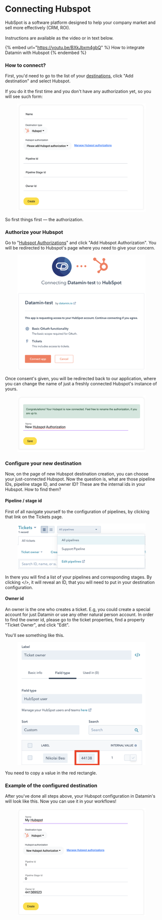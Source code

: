 # Connecting Hubspot

HubSpot is a software platform designed to help your company market and sell more effectively (CRM, ROI).\
\
Instructions are available as the video or in text below.

{% embed url="https://youtu.be/BXkJbxm4gbQ" %} How to integrate Datamin with Hubspot {% endembed %}

### How to connect?

First, you'd need to go to the list of your [destinations](https://app.datamin.io/destinations), click "Add destination" and select Hubspot.\
\
If you do it the first time and you don't have any authorization yet, so you will see such form:

<figure><img src="../.gitbook/assets/hubspot/hubspot_destination_no_auth.png" alt=""><figcaption></figcaption></figure>

So first things first — the authorization.

### Authorize your Hubspot

Go to "[Hubspot Authorizations](https://app.datamin.io/hubspot-authorizations)" and click "Add Hubspot Authorization". You will be redirected to Hubspot's page where you need to give your concern.

<figure><img src="../.gitbook/assets/hubspot/hubspot_consent_auth.png" alt=""><figcaption></figcaption></figure>

Once consent's given, you will be redirected back to our application, where you can change the name of just a freshly connected Hubspot's instance of yours.

<figure><img src="../.gitbook/assets/hubspot/hubspot_connected.png" alt=""><figcaption></figcaption></figure>

### Configure your new destination

Now, on the page of new Hubspot destination creation, you can choose your just-connected Hubspot. Now the question is, what are those pipeline IDs, pipeline stage ID, and owner ID? These are the internal ids in your Hubspot. How to find them?

#### Pipeline / stage id

First of all navigate yourself to the configuration of pipelines, by clicking that link on the Tickets page.

<figure><img src="../.gitbook/assets/hubspot/hubspot_link_to_edit_pipelines.png" alt=""><figcaption></figcaption></figure>

In there you will find a list of your pipelines and corresponding stages. By clicking \</>, it will reveal an ID, that you will need to put in your destination configuration.

#### Owner id

An owner is the one who creates a ticket. E.g, you could create a special account for just Datamin or use any other natural person account. In order to find the owner id, please go to the ticket properties, find a property "Ticket Owner", and click "Edit".\
\
You'll see something like this.

<figure><img src="../.gitbook/assets/hubspot/hubspot_owner_id.png" alt=""><figcaption></figcaption></figure>

You need to copy a value in the red rectangle.

### Example of the configured destination

After you've done all steps above, your Hubspot configuration in Datamin's will look like this. Now you can use it in your workflows!

<figure><img src="../.gitbook/assets/hubspot/hubspot_done.png" alt=""><figcaption></figcaption></figure>

